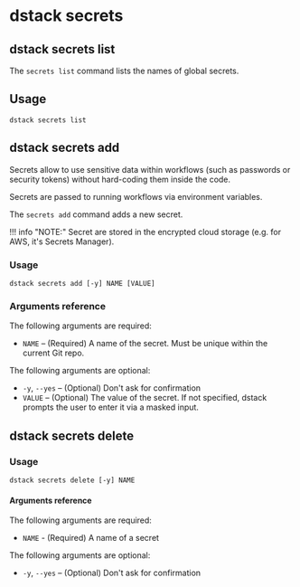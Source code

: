 # dstack secrets

## dstack secrets list

The `secrets list` command lists the names of global secrets.

## Usage

```shell
dstack secrets list
```

## dstack secrets add

Secrets allow to use sensitive data within workflows (such as passwords or security tokens) without 
hard-coding them inside the code.

Secrets are passed to running workflows via environment variables.

The `secrets add` command adds a new secret.

!!! info "NOTE:"
    Secret are stored in the encrypted cloud storage (e.g. for AWS, it's Secrets Manager).

### Usage

```shell
dstack secrets add [-y] NAME [VALUE]
```

### Arguments reference

The following arguments are required:

- `NAME` – (Required) A name of the secret. Must be unique within the current Git repo.

The following arguments are optional:

-  `-y`, `--yes` – (Optional) Don't ask for confirmation 
- `VALUE` – (Optional) The value of the secret. If not specified, dstack prompts the user to enter it via a masked input.


## dstack secrets delete

### Usage

```shell
dstack secrets delete [-y] NAME
```

#### Arguments reference

The following arguments are required:

- `NAME` - (Required) A name of a secret

The following arguments are optional:

-  `-y`, `--yes` – (Optional) Don't ask for confirmation 